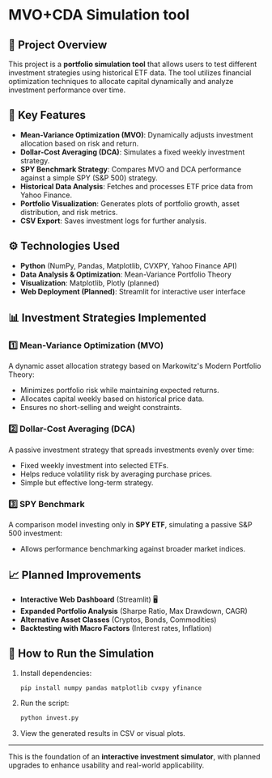 # MVO+CDA Simulation tool

## 📌 Project Overview
This project is a **portfolio simulation tool** that allows users to test different investment strategies using historical ETF data. The tool utilizes financial optimization techniques to allocate capital dynamically and analyze investment performance over time.

## 🎯 Key Features
- **Mean-Variance Optimization (MVO)**: Dynamically adjusts investment allocation based on risk and return.
- **Dollar-Cost Averaging (DCA)**: Simulates a fixed weekly investment strategy.
- **SPY Benchmark Strategy**: Compares MVO and DCA performance against a simple SPY (S&P 500) strategy.
- **Historical Data Analysis**: Fetches and processes ETF price data from Yahoo Finance.
- **Portfolio Visualization**: Generates plots of portfolio growth, asset distribution, and risk metrics.
- **CSV Export**: Saves investment logs for further analysis.

## ⚙️ Technologies Used
- **Python** (NumPy, Pandas, Matplotlib, CVXPY, Yahoo Finance API)
- **Data Analysis & Optimization**: Mean-Variance Portfolio Theory
- **Visualization**: Matplotlib, Plotly (planned)
- **Web Deployment (Planned)**: Streamlit for interactive user interface

## 📊 Investment Strategies Implemented
### 1️⃣ **Mean-Variance Optimization (MVO)**
A dynamic asset allocation strategy based on Markowitz's Modern Portfolio Theory:
- Minimizes portfolio risk while maintaining expected returns.
- Allocates capital weekly based on historical price data.
- Ensures no short-selling and weight constraints.

### 2️⃣ **Dollar-Cost Averaging (DCA)**
A passive investment strategy that spreads investments evenly over time:
- Fixed weekly investment into selected ETFs.
- Helps reduce volatility risk by averaging purchase prices.
- Simple but effective long-term strategy.

### 3️⃣ **SPY Benchmark**
A comparison model investing only in **SPY ETF**, simulating a passive S&P 500 investment:
- Allows performance benchmarking against broader market indices.

## 📈 Planned Improvements
- **Interactive Web Dashboard** (Streamlit) 🖥️
- **Expanded Portfolio Analysis** (Sharpe Ratio, Max Drawdown, CAGR)
- **Alternative Asset Classes** (Cryptos, Bonds, Commodities)
- **Backtesting with Macro Factors** (Interest rates, Inflation)

## 🚀 How to Run the Simulation
1. Install dependencies:
   ```sh
   pip install numpy pandas matplotlib cvxpy yfinance
   ```
2. Run the script:
   ```sh
   python invest.py
   ```
3. View the generated results in CSV or visual plots.

---
This is the foundation of an **interactive investment simulator**, with planned upgrades to enhance usability and real-world applicability.

